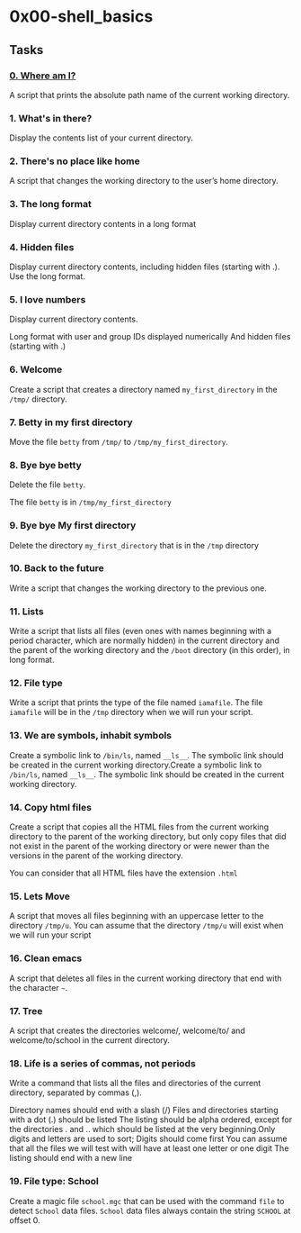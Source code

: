 # 0x00-shell_basics

## Tasks

### [0. Where am I?](./0-current_working_directory)
A script that prints the absolute path name of the current working directory.

### 1. What's in there?
Display the contents list of your current directory.

### 2. There's no place like home
A script that changes the working directory to the user’s home directory.

### 3. The long format
Display current directory contents in a long format

### 4. Hidden files
Display current directory contents, including hidden files (starting with .). Use the long format.

### 5. I love numbers
Display current directory contents.

Long format
with user and group IDs displayed numerically
And hidden files (starting with .)

### 6. Welcome
Create a script that creates a directory named `my_first_directory` in the `/tmp/` directory.

### 7. Betty in my first directory
Move the file `betty` from `/tmp/` to `/tmp/my_first_directory`.

### 8. Bye bye betty
Delete the file `betty`.

The file `betty` is in `/tmp/my_first_directory`

### 9. Bye bye My first directory
Delete the directory `my_first_directory` that is in the `/tmp` directory

### 10. Back to the future
Write a script that changes the working directory to the previous one.

### 11. Lists
Write a script that lists all files (even ones with names beginning with a period character,
which are normally hidden) in the current directory and the parent of the working directory
and the `/boot` directory (in this order), in long format.

### 12. File type
Write a script that prints the type of the file named `iamafile`. The file `iamafile` will be
in the `/tmp` directory when we will run your script.

### 13. We are symbols, inhabit symbols
Create a symbolic link to `/bin/ls`, named `__ls__`. The symbolic link should be created in the
current working directory.Create a symbolic link to `/bin/ls`, named `__ls__`. The symbolic link
should be created in the current working directory.

### 14. Copy html files
Create a script that copies all the HTML files from the current working directory to the parent
of the working directory, but only copy files that did not exist in the parent of the working
directory or were newer than the versions in the parent of the working directory.

You can consider that all HTML files have the extension `.html`

### 15. Lets Move
A script that moves all files beginning with an uppercase letter to the directory `/tmp/u`.
You can assume that the directory `/tmp/u` will exist when we will run your script

### 16. Clean emacs
A script that deletes all files in the current working directory that end with the character `~`.

### 17. Tree
A script that creates the directories welcome/, welcome/to/ and welcome/to/school in the current
directory.

### 18. Life is a series of commas, not periods
Write a command that lists all the files and directories of the current directory, separated by commas (,).

Directory names should end with a slash (/)
Files and directories starting with a dot (.) should be listed
The listing should be alpha ordered, except for the directories . and .. which should be listed at the very
beginning.Only digits and letters are used to sort; Digits should come first
You can assume that all the files we will test with will have at least one letter or one digit
The listing should end with a new line

### 19. File type: School
Create a magic file `school.mgc` that can be used with the command `file` to detect `School` data files.
`School` data files always contain the string `SCHOOL` at offset 0.
